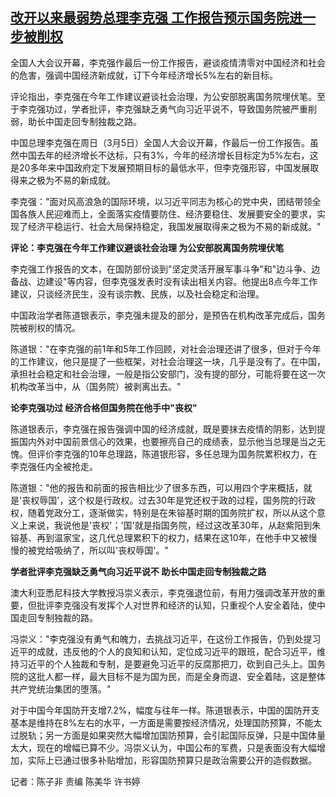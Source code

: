 <!--1677997267000-->
[改开以来最弱势总理李克强 工作报告预示国务院进一步被削权](https://www.rfa.org/mandarin/yataibaodao/zhengzhi/ec-03052023011824.html)
------

<p>全国人大会议开幕，李克强作最后一份工作报告，避谈疫情清零对中国经济和社会的危害，强调中国经济新成就，订下今年经济增长<span>5%</span>左右的新目标。</p><p>评论指出，李克强在今年工作建议避谈社会治理，为公安部脱离国务院埋伏笔。至于李克强功过，学者批评，李克强缺乏勇气向习近平说不，导致国务院被严重削弱，助长中国走回专制独裁之路。</p><p>中国总理李克强在周日（<span>3</span>月<span>5</span>日）全国人大会议开幕，作最后一份工作报告。虽然中国去年的经济增长不达标，只有<span>3%</span>，今年的经济增长目标定为<span>5%</span>左右，<span>这是</span><span>20</span><span>多年来中国政府定下发展预期目标的</span>最低水平，但李克强形容，中国发展取得来之极为不易的新成就。</p><p>李克强：<span>"</span>面对风高浪急的国际环境，以习近平同志为核心的党中央，团结带领全国各族人民迎难而上，全面落实疫情要防住、经济要<span>稳</span>住、发展要安全的要求，实现了经济平<span>稳</span>运行、社会大局保持<span>稳</span>定，我国发展取得来之极为不易的新成就。<span>"</span></p><p><span><b>评论：李克强在今年工作建议避谈社会治理</b></span><span><b> </b></span><span><b>为公安部脱离国务院埋伏笔</b></span></p><p>李克强工作报告的文本，在国防部份谈到<span>"</span>坚定灵活开展军事斗争<span>”</span>和<span>"</span>边斗争、边备战、边建设<span>"</span>等内容，但李克强发表时没有读出相关内容。他提出<span>8</span>点今年工作建议，只谈经济民生，没有谈宗教、民族，以及社会<span>稳</span>定和治理。</p><p>中国政治学者陈道银表示，李克强未提及的部分，是预告在机构改革完成后，国务院被削权的情况。</p><p>陈道银：<span>"</span>在李克强的前<span>1</span>年和<span>5</span>年工作回顾，对社会治理还讲了很多，但对于今年的工作建议，他只是提了一些框架，对社会治理这一块，几乎是没有了。在中国，承担社会<span>稳</span>定和社会治理，一般是指公安部门，没有提的部分，可能将要在这一次机构改革当中，从（国务院）被剥离出去。<span>"</span></p><p><span><b>论李克强功过</b></span><span><b> </b></span><span><b>经济合格但国务院在他手中</b></span><span><b>"</b></span><span><b>丧权</b></span><span><b>"</b></span></p><p>陈道银表示，李克强在报告强调中国的经济成就，既是要抹去疫情的阴影，达到提振国内外对中国前景信心的效果，也要擦亮自己的成绩表，显示他当总理是当之无愧。但评价李克强的<span>10</span>年总理路，陈道银形容，多任总理为国务院累积权力，在李克强任内全被抢走。</p><p>陈道银：<span>"</span>他的报告和前面的报告相比少了很多东西，可以用四个字来概括，就是<span>'</span>丧权辱国<span>'</span>，这个权是行政权。过去<span>30</span>年是党还权于政的过程，国务院的行政权，随着党政分工，逐渐做实，特别是在朱镕基时期的国务院扩权，所以从这个意义上来说，我说他是<span>'</span>丧权<span>'</span>；<span>'</span>国<span>'</span>就是指国务院，经过这改革<span>30</span>年，从赵紫阳到朱镕基、再到温家宝，这几代总理累积下的权力，结果在这<span>10</span>年，在他手中又被慢慢的被党给吸纳了，所以叫<span>'</span>丧权辱国<span>'</span>。<span>"</span></p><p><span><b>学者批评李克强缺乏勇气向习近平说不</b></span><span><b> </b></span><span><b>助长中国走回专制独裁之路</b></span></p><p>澳大利亚悉尼科技大学教授冯崇义表示，李克强退位前，有用力强调改革开放的重要，但批评李克强没有发挥个人对世界和经济的认知，只重视个人安全着陆，使中国走回专制独裁的路。</p><p>冯崇义：<span>"</span>李克强没有勇气和魄力，去挑战习近平，在这份工作报告，仍到处提习近平的成就，违反他的个人的良知和认知，定位成习近平的跟班，配合习近平，维持习近平的个人独裁和专制，是要避免习近平的反腐那把刀，砍到自己头上。国务院的这批人都一样，最大目标不是为国为民，而是全身而退、安全着陆，这是整体共产党统治集团的堕落。<span>"</span></p><p>对于中国今年国防开支增<span>7.2%</span>，幅度与往年一样。陈道银表示，中国的国防开支基本是维持在<span>8%</span>左右的水平，一方面是需要按经济情况，处理国防预算，不能太过脱轨；另一方面是如果突然大幅增加国防预算，会引起国际反弹，只是中国体量太大，现在的增幅已算不少。冯崇义认为，中国公布的军费，只是表面没有大幅增加，实际上已通过很多补贴增加，形容国防预算只是政治需要公开的造假数据。</p><p>记者：陈子非<span> </span>责编<span> </span>陈美华<span> </span>许书婷</p>
